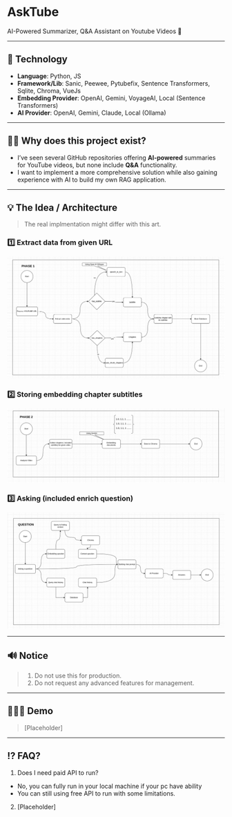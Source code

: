 # AskTube

AI-Powered Summarizer, Q&amp;A Assistant on Youtube Videos 🤖

---
## 🔨 Technology

- **Language**: Python, JS
- **Framework/Lib**: Sanic, Peewee, Pytubefix, Sentence Transformers, Sqlite, Chroma, VueJs
- **Embedding Provider**: OpenAI, Gemini, VoyageAI, Local (Sentence Transformers)
- **AI Provider**: OpenAI, Gemini, Claude, Local (Ollama)

---
## 🤷🏽 Why does this project exist?

- I’ve seen several GitHub repositories offering **AI-powered** summaries for YouTube videos, but none include **Q&A**
  functionality.
- I want to implement a more comprehensive solution while also gaining experience with AI to build my own RAG application.

---
## 💡 The Idea / Architecture

> The real implmentation might differ with this art.

### 1️⃣ Extract data from given URL

![P1.png](docs/P1.png)

### 2️⃣ Storing embedding chapter subtitles

![P2.png](docs/P2.png)

### 3️⃣ Asking (included enrich question)

![P3.png](docs/P3.png)

---
## 🔊 Notice

> 1. Do not use this for production.
> 2. Do not request any advanced features for management.

----
## 🏃🏽‍➡️ Demo

> [Placeholder]

---
## ⁉️ FAQ?

1. Does I need paid API to run?
  - No, you can fully run in your local machine if your pc have ability
  - You can still using free API to run with some limitations.
2. [Placeholder]

